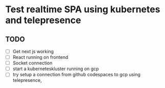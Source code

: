 # Test realtime SPA using kubernetes and telepresence

## TODO

- [ ] Get next js working
- [ ] React running on frontend
- [ ] Socket connection
- [ ] start a kuberneteskluster running on gcp
- [ ] try setup a connection from github codespaces to gcp using telepresence,